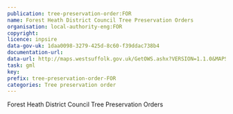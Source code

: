 ```yaml
---
publication: tree-preservation-order:FOR
name: Forest Heath District Council Tree Preservation Orders
organisation: local-authority-eng:FOR
copyright: 
licence: inpsire
data-gov-uk: 1daa0098-3279-425d-8c60-f39ddac738b4
documentation-url: 
data-url: http://maps.westsuffolk.gov.uk/GetOWS.ashx?VERSION=1.1.0&MAPSOURCE=WestSuffolk/INSPIRE&REQUEST=GetFeature&SERVICE=WFS&typename=tpo&outputFormat=GML2
task: gml
key: 
prefix: tree-preservation-order-FOR
categories: Tree preservation order
---
```


Forest Heath District Council Tree Preservation Orders
